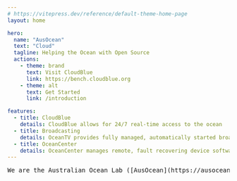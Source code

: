 ```yaml
---
# https://vitepress.dev/reference/default-theme-home-page
layout: home

hero:
  name: "AusOcean"
  text: "Cloud"
  tagline: Helping the Ocean with Open Source
  actions:
    - theme: brand
      text: Visit CloudBlue
      link: https://bench.cloudblue.org
    - theme: alt
      text: Get Started
      link: /introduction

features:
  - title: CloudBlue
    details: CloudBlue allows for 24/7 real-time access to the ocean
  - title: Broadcasting
    details: OceanTV provides fully managed, automatically started broadcasts
  - title: OceanCenter
    details: OceanCenter manages remote, fault recovering device software updates
---
```

<pre/>
We are the Australian Ocean Lab ([AusOcean](https://ausocean.org)) we develop and apply open source, ocean technology to help solve ocean science and conservation challenges. We aim to transform the way in which ocean data is collected and communicated on a global scale.
